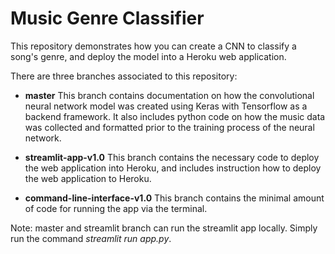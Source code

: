 # Music Genre Classifier

This repository demonstrates how you can create a CNN to classify a song's genre, and deploy the model into a Heroku web application.

There are three branches associated to this repository:

 * **master**
This branch contains documentation on how the convolutional neural network model was created using Keras with Tensorflow as a backend framework. It also includes python code on how the music data was collected and formatted prior to the training process of the neural network.

 * **streamlit-app-v1.0**
This branch contains the necessary code to deploy the web application into Heroku, and includes instruction how to deploy the web application to Heroku.

 * **command-line-interface-v1.0**
This branch contains the minimal amount of code for running the app via the terminal.

Note: master and streamlit branch can run the streamlit app locally. Simply run the command *streamlit run app.py*.
